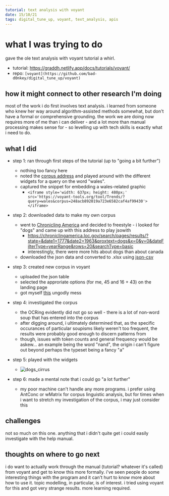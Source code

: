 ```yaml
---
tutorial: text analysis with voyant
date: 15/10/21
tags: digital_tune_up, voyant, text_analysis, apis
---
```


# what I was trying to do

gave the ole text analysis with voyant tutorial a whirl. 

+ tutorial: https://graddh.netlify.app/docs/tutorials/voyant/
+ repo: `[voyant](https://github.com/bad-d0nkey/digital_tune_up/voyant)`

## how it might connect to other research I'm doing

most of the work i do first involves text analysis. i learned from someone who knew her way around algorithm-assisted methods somewhat, but don't have a formal or comprehensive grounding. the work we are doing now requires more of me than i can deliver - and a lot more than manual processing makes sense for - so levelling up with tech skills is exactly what i need to do.

## what I did

+ step 1: ran through first steps of the tutorial (up to "going a bit further")
	+ nothing too fancy here
	+ noted the [corpus address](https://voyant-tools.org/?corpus=248acb892019a723e6582caf4af99430) and played around with the different widgets for a query on the word "wales".
	+ captured the snippet for embedding a wales-related graphic 
		+ `<iframe style='width: 637px; height: 480px;' src='https://voyant-tools.org/tool/Trends/?query=wales&corpus=248acb892019a723e6582caf4af99430'></iframe>`
	
+ step 2: downloaded data to make my own corpus
	+ went to [Chronicling America](https://chroniclingamerica.loc.gov/) and decided to freestyle - i looked for "dogs" and came up with this address to play jsowith
		+  https://chroniclingamerica.loc.gov/search/pages/results/?state=&date1=1777&date2=1963&proxtext=dogs&x=0&y=0&dateFilterType=yearRange&rows=20&searchType=basic
		+ interestingly, there were more hits about dogs than about canada
	+ downloaded the json data and converted to .xlsx using [json-csv](http://json-csv.com/)

+ step 3: created new corpus in voyant
	+ uploaded the json table
	+ selected the approriate options (for me, 45 and 16 + 43) on the landing page
	+ got myself [this](https://voyant-tools.org/?corpus=4f2fbfc002643d7b3296258a2d28804e) ungodly mess

+ step 4: investigated the corpus
	+ the OCRing evidently did not go so well - there is a lot of non-word soup that has entered into the corpus
	+ after digging around, i ultimately determined that, as the specific occurances of particular soupisms likely weren't too frequent, the results were probably good enough to discern patterns from 
	+ though, issues with token counts and general frequency would be askew... an example being the word "nand", the origin i can't figure out beyond perhaps the typeset being a fancy "a" 

+ step 5: played with the widgets
	+ ![dogs_cirrus](dogs_cirrus.jpg)	

+ step 6: made a mental note that i could go "a lot further"
	+ my poor machine can't handle any more programs. i prefer using AntConc or wMatrix for corpus linguistic analysis, but for times when i want to stretch my investigation of the corpus, i may just consider this 
	 	
## challenges 

not so much on this one. anything that i didn't quite get i could easily investigate with the help manual. 

## thoughts on where to go next

i do want to actually work through the manual (tutorial? whatever it's called) from voyant and get to know this more formally. i've seen people do some interesting things with the program and it can't hurt to know more about how to use it. topic modelling, in particular, is of interest. i tried using voyant for this and got very strange results. more learning required.
